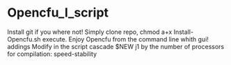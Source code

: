 # Opencfu_I_script

Install git if you where not!
Simply clone repo,
chmod a+x Install-Opencfu.sh
execute. Enjoy Opencfu from the command line whith gui!
addings
Modify in the script cascade $NEW j1 by the number of processors for compilation: speed-stability

